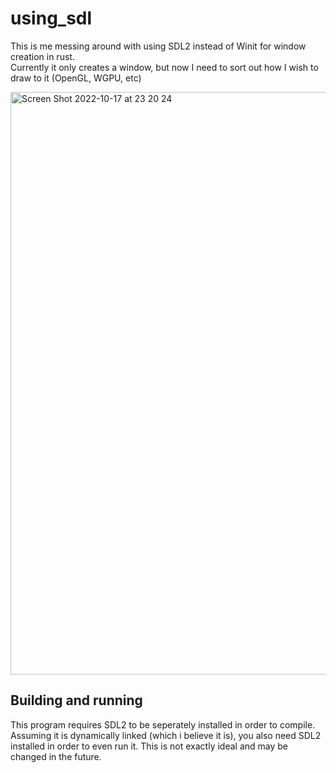 # using_sdl

This is me messing around with using SDL2 instead of Winit for window creation in rust.<br>
Currently it only creates a window, but now I need to sort out how I wish to draw to it (OpenGL, WGPU, etc)

<img width="932" alt="Screen Shot 2022-10-17 at 23 20 24" src="https://user-images.githubusercontent.com/61964090/196217096-29e1731f-5774-46dd-abd1-4b826e31a322.png">

## Building and running

This program requires SDL2 to be seperately installed in order to compile. Assuming it is dynamically linked (which i believe it is), you also need SDL2 installed in order to even run it. This is not exactly ideal and may be changed in the future.
